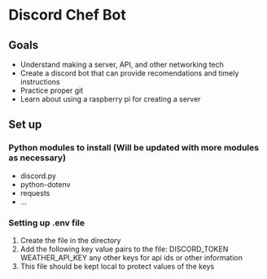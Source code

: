 # Discord Chef Bot
## Goals
* Understand making a server, API, and other networking tech
* Create a discord bot that can provide recomendations and timely instructions
* Practice proper git
* Learn about using a raspberry pi for creating a server

## Set up
### Python modules to install (Will be updated with more modules as necessary)
* discord.py
* python-dotenv
* requests
* ...

### Setting up .env file
1. Create the file in the directory
2. Add the following key value pairs to the file:
    DISCORD_TOKEN
    WEATHER_API_KEY
    any other keys for api ids or other information
3. This file should be kept local to protect values of the keys

